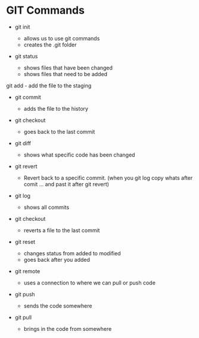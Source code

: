 # GIT Commands

* git init
    * allows us to use git commands
    * creates the .git folder

* git status
    * shows files that have been changed
    * shows files that need to be added

git add
    - add the file to the staging

* git commit
    * adds the file to the history

* git checkout
    * goes back to the last commit

* git diff
    * shows what specific code has been changed

* git revert
    * Revert back to a specific commit. (when you git log copy whats after comit ... and past it after git revert)

* git log
    * shows all commits

* git checkout
    * reverts a file to the last commit

* git reset
    * changes status from added to modified
    * goes back after you added

* git remote
    * uses a connection to where we can pull or push code

* git push
    * sends the code somewhere

* git pull
    * brings in the code from somewhere